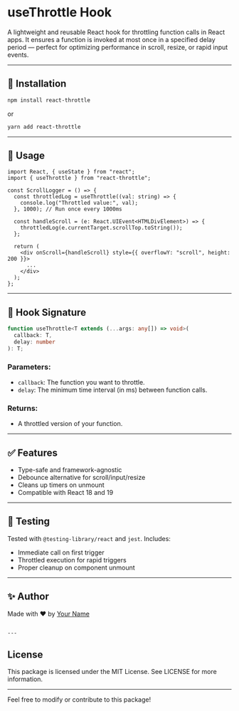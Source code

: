 # useThrottle Hook

A lightweight and reusable React hook for throttling function calls in React apps. It ensures a function is invoked at most once in a specified delay period — perfect for optimizing performance in scroll, resize, or rapid input events.

---

## 🚀 Installation

```bash
npm install react-throttle
```

or

```bash
yarn add react-throttle
```

---

## 🔧 Usage

```tsx
import React, { useState } from "react";
import { useThrottle } from "react-throttle";

const ScrollLogger = () => {
  const throttledLog = useThrottle((val: string) => {
    console.log("Throttled value:", val);
  }, 1000); // Run once every 1000ms

  const handleScroll = (e: React.UIEvent<HTMLDivElement>) => {
    throttledLog(e.currentTarget.scrollTop.toString());
  };

  return (
    <div onScroll={handleScroll} style={{ overflowY: "scroll", height: 200 }}>
      ...
    </div>
  );
};
```

---

## 🧠 Hook Signature

```ts
function useThrottle<T extends (...args: any[]) => void>(
  callback: T,
  delay: number
): T;
```

### Parameters:

- `callback`: The function you want to throttle.
- `delay`: The minimum time interval (in ms) between function calls.

### Returns:

- A throttled version of your function.

---

## ✅ Features

- Type-safe and framework-agnostic
- Debounce alternative for scroll/input/resize
- Cleans up timers on unmount
- Compatible with React 18 and 19

---

## 🧪 Testing

Tested with `@testing-library/react` and `jest`. Includes:

- Immediate call on first trigger
- Throttled execution for rapid triggers
- Proper cleanup on component unmount

---

## ✨ Author

Made with ❤️ by [Your Name](https://github.com/yourusername)

```

---

```

## License

This package is licensed under the MIT License. See LICENSE for more information.

---

Feel free to modify or contribute to this package!

```

```
